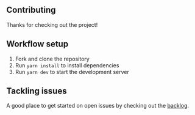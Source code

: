 ## Contributing

Thanks for checking out the project!

## Workflow setup

1. Fork and clone the repository
2. Run `yarn install` to install dependencies
3. Run `yarn dev` to start the development server

## Tackling issues

A good place to get started on open issues by checking out the [backlog](https://github.com/terror/solve/projects/1).
